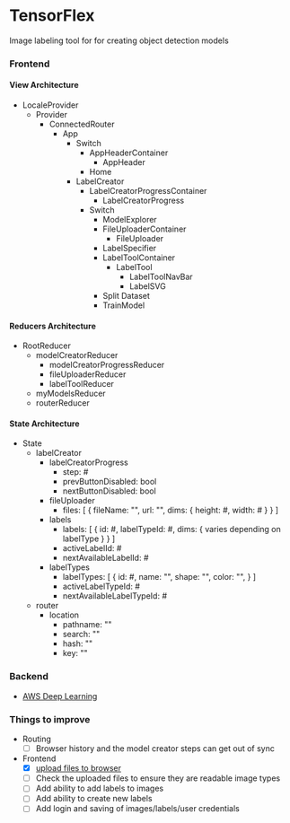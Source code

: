 # TensorFlex
Image labeling tool for for creating object detection models

### Frontend

#### View Architecture

* LocaleProvider
  * Provider
    * ConnectedRouter
      * App
        * Switch
          * AppHeaderContainer
            * AppHeader
          * Home
        * LabelCreator
          * LabelCreatorProgressContainer
            * LabelCreatorProgress
          * Switch
            * ModelExplorer
            * FileUploaderContainer
              * FileUploader
            * LabelSpecifier
            * LabelToolContainer
              * LabelTool
                * LabelToolNavBar
                * LabelSVG
            * Split Dataset
            * TrainModel

#### Reducers Architecture

* RootReducer
  * modelCreatorReducer
    * modelCreatorProgressReducer
    * fileUploaderReducer
    * labelToolReducer
  * myModelsReducer
  * routerReducer

#### State Architecture

* State
  * labelCreator
    * labelCreatorProgress
      * step: #
      * prevButtonDisabled: bool
      * nextButtonDisabled: bool
    * fileUploader
      * files: [
        {
          fileName: "",
          url: "",
          dims: {
            height: #,
            width: #
          }
        }
      ]
    * labels
      * labels: [
        {
          id: #,
          labelTypeId: #,
          dims: {
            varies depending on labelType
          }
        }
      ]
      * activeLabelId: #
      * nextAvailableLabelId: #
    * labelTypes
      * labelTypes: [
        {
          id: #,
          name: "",
          shape: "",
          color: "",
        }
      ]
      * activeLabelTypeId: #
      * nextAvailableLabelTypeId: #
  * router
    * location
      * pathname: ""
      * search: ""
      * hash: ""
      * key: ""

### Backend

  * [AWS Deep Learning](https://aws.amazon.com/documentation/dlami/)

### Things to improve

* Routing
  - [ ] Browser history and the model creator steps can get out of sync
* Frontend
  - [X] [upload files to browser](https://scotch.io/tutorials/use-the-html5-file-api-to-work-with-files-locally-in-the-browser)
  - [ ] Check the uploaded files to ensure they are readable image types
  - [ ] Add ability to add labels to images
  - [ ] Add ability to create new labels
  - [ ] Add login and saving of images/labels/user credentials
